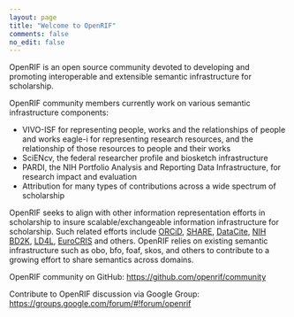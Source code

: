 ```yaml
---
layout: page
title: "Welcome to OpenRIF"
comments: false
no_edit: false
---
```


OpenRIF is an open source community devoted to developing and
promoting interoperable and extensible semantic infrastructure for
scholarship.

OpenRIF community members currently work on various semantic
infrastructure components: 

- VIVO-ISF for representing people, works and the relationships of
  people and works eagle-i for representing research resources, and
  the relationship of those resources to people and their works
- SciENcv, the federal researcher profile and biosketch infrastructure
- PARDI, the NIH Portfolio Analysis and Reporting Data Infrastructure,
  for research impact and evaluation
- Attribution for many types of contributions across a wide spectrum of scholarship

OpenRIF seeks to align with other information representation efforts
in scholarship to insure scalable/exchangeable information
infrastructure for scholarship.  Such related efforts include [ORCiD](http://orcid.org/),
[SHARE](http://www.share-research.org/), [DataCite](https://www.datacite.org/), [NIH BD2K](https://datascience.nih.gov/bd2k), [LD4L](https://www.ld4l.org/), [EuroCRIS](http://www.eurocris.org/) and others. OpenRIF relies
on existing semantic infrastructure such as obo, bfo, foaf, skos, and
others to contribute to a growing effort to share semantics across
domains.

OpenRIF community on GitHub: https://github.com/openrif/community

Contribute to OpenRIF discussion via Google Group: https://groups.google.com/forum/#!forum/openrif


